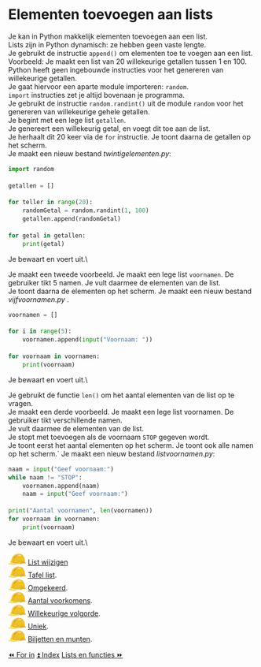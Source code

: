 Elementen toevoegen aan lists
==============================

Je kan in Python makkelijk elementen toevoegen aan een list.\
Lists zijn in Python dynamisch: ze hebben geen vaste lengte.\
Je gebruikt de instructie `append()` om elementen toe te voegen aan een
list.\
Voorbeeld: Je maakt een list van 20 willekeurige getallen tussen 1 en
100.\
Python heeft geen ingebouwde instructies voor het genereren van
willekeurige getallen.\
Je gaat hiervoor een aparte module importeren: `random`.\
`import` instructies zet je altijd bovenaan je programma.\
Je gebruikt de instructie `random.randint()` uit de module `random` voor
het genereren van willekeurige gehele getallen.\
Je begint met een lege list `getallen`.\
Je genereert een willekeurig getal, en voegt dit toe aan de list.\
Je herhaalt dit 20 keer via de `for` instructie. Je toont daarna de
getallen op het scherm.\
Je maakt een nieuw bestand _twintigelementen.py_:

```python
import random

getallen = []

for teller in range(20):
    randomGetal = random.randint(1, 100)
    getallen.append(randomGetal)

for getal in getallen:
    print(getal)
```
Je bewaart en voert uit.\

Je maakt een tweede voorbeeld. Je maakt een lege list `voornamen`. De
gebruiker tikt 5 namen. Je vult daarmee de elementen van de list.\
Je toont daarna de elementen op het scherm. Je maakt een nieuw bestand
_vijfvoornamen.py_ .

```python
voornamen = []

for i in range(5):
    voornamen.append(input("Voornaam: "))

for voornaam in voornamen:
    print(voornaam)
```
Je bewaart en voert uit.\

Je gebruikt de functie `len()` om het aantal elementen van de list op te vragen.\
Je maakt een derde voorbeeld. Je maakt een lege list voornamen. De gebruiker tikt
verschillende namen.\
Je vult daarmee de elementen van de list.\
Je stopt met toevoegen als de voornaam `STOP` gegeven wordt.\
Je toont eerst het aantal elementen op het scherm. Je toont ook alle namen op het scherm.`
Je maakt een nieuw bestand _listvoornamen.py_:

```python
naam = input("Geef voornaam:")
while naam != "STOP":
    voornamen.append(naam)
    naam = input("Geef voornaam:")

print("Aantal voornamen", len(voornamen))
for voornaam in voornamen:
    print(voornaam)
```
Je bewaart en voert uit.\

![image](images/hardhat.png) [List wijzigen](/taken/listwijzigen.html)\
![image](images/hardhat.png) [Tafel list](/taken/tafellist.html).\
![image](images/hardhat.png) [Omgekeerd](/taken/omgekeerd.html).\
![image](images/hardhat.png) [Aantal voorkomens](/taken/aantalvoorkomens.html).\
![image](images/hardhat.png) [Willekeurige volgorde](/taken/willekeurigevolgorde.html).\
![image](images/hardhat.png) [Uniek](/taken/uniek.html).\
![image](images/hardhat.png) [Biljetten en munten](/taken/biljettenenmunten.html).

<a class="btn" href="./24_forin.html">&#9194; For in</a>
<a class="btn" href="./index.html">&#9195; Index</a>
<a class="btn" href="./26_listsenfuncties.html">Lists en functies &#9193;</a>

